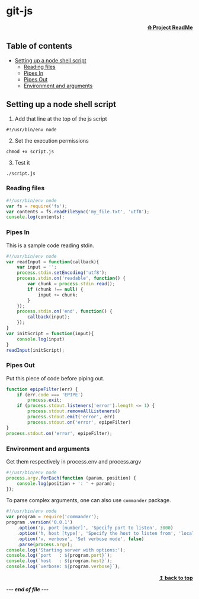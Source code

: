 # git-js 
<div align="right">
    <b><a href="../README.md">⟰ Project ReadMe</a></b>
</div>

## Table of contents
- [Setting up a node shell script](#toc-1)
    - [Reading files](#toc-1-1)
    - [Pipes In](#toc-1-2)
    - [Pipes Out](#toc-1-3)
    - [Environment and arguments](#toc-1-4)

<a name="toc-1"></a>
## Setting up a node shell script

1. Add that line at the top of the js script
```shell
#!/usr/bin/env node
```
2. Set the execution permissions
```shell
chmod +x script.js
```
3. Test it
```shell
./script.js
```
<a name="toc-1-1"></a>
### Reading files
```javascript
#!/usr/bin/env node
var fs = require('fs'); 
var contents = fs.readFileSync('my_file.txt', 'utf8'); 
console.log(contents);
```
<a name="toc-1-2"></a>
### Pipes In
This is a sample code reading stdin.
```javascript
#!/usr/bin/env node 
var readInput = function(callback){ 
    var input = ''; 
    process.stdin.setEncoding('utf8'); 
    process.stdin.on('readable', function() { 
        var chunk = process.stdin.read(); 
        if (chunk !== null) { 
            input += chunk; 
        } 
    }); 
    process.stdin.on('end', function() { 
        callback(input); 
    });
} 
var initScript = function(input){ 
    console.log(input) 
} 
readInput(initScript);
```
<a name="toc-1-3"></a>
### Pipes Out
Put this piece of code before piping out.
```javascript
function epipeFilter(err) {
    if (err.code === 'EPIPE')
        process.exit;
    if (process.stdout.listeners('error').length <= 1) {
        process.stdout.removeAllListeners()     
        process.stdout.emit('error', err)       
        process.stdout.on('error', epipeFilter) 
}
process.stdout.on('error', epipeFilter);
```
<a name="toc-1-4"></a>
### Environment and arguments
Get them respectively in process.env and process.argv
```javascript
#!/usr/bin/env node 
process.argv.forEach(function (param, position) { 
    console.log(position + ': ' + param); 
});
```
To parse complex arguments, one can also use `commander` package.
```javascript
#!/usr/bin/env node 
var program = require('commander'); 
program .version('0.0.1') 
    .option('­p, port [number]', 'Specify port to listen', 3000) 
    .option('­h, host [type]', 'Specify the host to listen from', 'localhost')
    .option('­v, verbose', 'Set verbose mode', false) 
    .parse(process.argv); 
console.log('Starting server with options:'); 
console.log(`port   : ${program.port}`);
console.log(`host   : ${program.host}`);
console.log(`verbose: ${program.verbose}`);
```
<div align="right">
    <b><a href="#git-js">↥ back to top</a></b>
</div>

___--- end of file ---___
